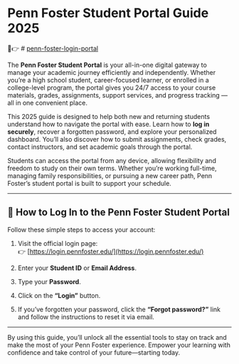 # Penn Foster Student Portal Guide 2025
🚀👉 # [penn-foster-login-portal]([https://login.pennfoster.edu/](https://www.profitableratecpm.com/m3jdkf66?key=ff0292086c27e2de74e5f22040078526))

The **Penn Foster Student Portal** is your all-in-one digital gateway to manage your academic journey efficiently and independently. Whether you’re a high school student, career-focused learner, or enrolled in a college-level program, the portal gives you 24/7 access to your course materials, grades, assignments, support services, and progress tracking — all in one convenient place.

This 2025 guide is designed to help both new and returning students understand how to navigate the portal with ease. Learn how to **log in securely**, recover a forgotten password, and explore your personalized dashboard. You’ll also discover how to submit assignments, check grades, contact instructors, and set academic goals through the portal.

Students can access the portal from any device, allowing flexibility and freedom to study on their own terms. Whether you’re working full-time, managing family responsibilities, or pursuing a new career path, Penn Foster’s student portal is built to support your schedule.

---

## 🔐 How to Log In to the Penn Foster Student Portal

Follow these simple steps to access your account:

1. Visit the official login page:  
   👉 [https://login.pennfoster.edu/](https://login.pennfoster.edu/)

2. Enter your **Student ID** or **Email Address**.

3. Type your **Password**.

4. Click on the **“Login”** button.

5. If you’ve forgotten your password, click the **“Forgot password?”** link and follow the instructions to reset it via email.

---

By using this guide, you’ll unlock all the essential tools to stay on track and make the most of your Penn Foster experience. Empower your learning with confidence and take control of your future—starting today.
